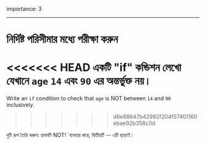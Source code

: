 importance: 3

---

# নির্দিষ্ট পরিসীমার মধ্যে পরীক্ষা করুন

<<<<<<< HEAD
একটি "if" কন্ডিশন লেখো যেখানে `age` `14` এবং `90` এর অন্তর্ভুক্ত নয়। 
=======
Write an `if` condition to check that `age` is NOT between `14` and `90` inclusively.
>>>>>>> d6e88647b42992f204f57401160ebae92b358c0d

দুটি রূপ তৈরি করুন: প্রথমটি NOT! `ব্যবহার করে, দ্বিতীয়টি -- এটি ছাড়াই।
